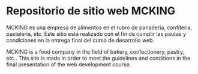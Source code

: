 # Repositorio de sitio web MCKING

MCKING es una empresa de alimentos en el rubro de panaderia, confiteria, pasteleria, etc. Este sitio está realizado con el fin de cumplir las pautas y condiciones en la entrega final del curso de desarrollo web.

MCKING is a food company in the field of bakery, confectionery, pastry, etc.. This site is made in order to meet the guidelines and conditions in the final presentation of the web development course.
